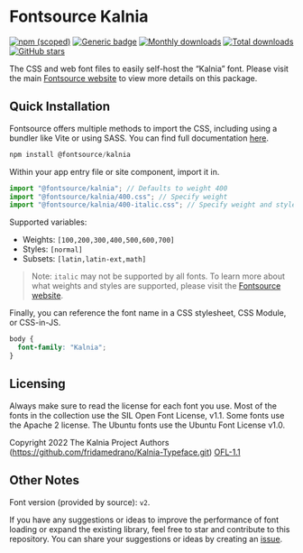 # Fontsource Kalnia

[![npm (scoped)](https://img.shields.io/npm/v/@fontsource/kalnia?color=brightgreen)](https://www.npmjs.com/package/@fontsource/kalnia) [![Generic badge](https://img.shields.io/badge/fontsource-passing-brightgreen)](https://github.com/fontsource/fontsource) [![Monthly downloads](https://badgen.net/npm/dm/@fontsource/kalnia)](https://github.com/fontsource/fontsource) [![Total downloads](https://badgen.net/npm/dt/@fontsource/kalnia)](https://github.com/fontsource/fontsource) [![GitHub stars](https://img.shields.io/github/stars/fontsource/fontsource.svg?style=social&label=Star)](https://github.com/fontsource/fontsource/stargazers)

The CSS and web font files to easily self-host the “Kalnia” font. Please visit the main [Fontsource website](https://fontsource.org/fonts/kalnia) to view more details on this package.

## Quick Installation

Fontsource offers multiple methods to import the CSS, including using a bundler like Vite or using SASS. You can find full documentation [here](https://fontsource.org/docs/getting-started/introduction).

```javascript
npm install @fontsource/kalnia
```

Within your app entry file or site component, import it in.

```javascript
import "@fontsource/kalnia"; // Defaults to weight 400
import "@fontsource/kalnia/400.css"; // Specify weight
import "@fontsource/kalnia/400-italic.css"; // Specify weight and style
```

Supported variables:
- Weights: `[100,200,300,400,500,600,700]`
- Styles: `[normal]`
- Subsets: `[latin,latin-ext,math]`

> Note: `italic` may not be supported by all fonts. To learn more about what weights and styles are supported, please visit the [Fontsource website](https://fontsource.org/fonts/kalnia).

Finally, you can reference the font name in a CSS stylesheet, CSS Module, or CSS-in-JS.

```css
body {
  font-family: "Kalnia";
}
```

## Licensing
Always make sure to read the license for each font you use. Most of the fonts in the collection use the SIL Open Font License, v1.1. Some fonts use the Apache 2 license. The Ubuntu fonts use the Ubuntu Font License v1.0.

Copyright 2022 The Kalnia Project Authors (https://github.com/fridamedrano/Kalnia-Typeface.git)
[OFL-1.1](http://scripts.sil.org/OFL)

## Other Notes
Font version (provided by source): `v2`.

If you have any suggestions or ideas to improve the performance of font loading or expand the existing library, feel free to star and contribute to this repository. You can share your suggestions or ideas by creating an [issue](https://github.com/fontsource/fontsource/issues).